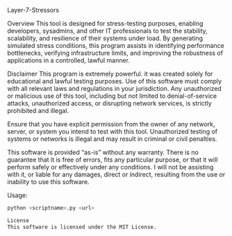 Layer-7-Stressors

Overview
This tool is designed for stress-testing purposes, enabling developers, sysadmins, and other IT professionals to test the stability, scalability, and resilience of their systems under load. By generating simulated stress conditions, this program assists in identifying performance bottlenecks, verifying infrastructure limits, and improving the robustness of applications in a controlled, lawful manner.

Disclaimer
This program is extremely powerful. it was created solely for educational and lawful testing purposes. Use of this software must comply with all relevant laws and regulations in your jurisdiction. Any unauthorized or malicious use of this tool, including but not limited to denial-of-service attacks, unauthorized access, or disrupting network services, is strictly prohibited and illegal.

Ensure that you have explicit permission from the owner of any network, server, or system you intend to test with this tool. Unauthorized testing of systems or networks is illegal and may result in criminal or civil penalties.

This software is provided “as-is” without any warranty. There is no guarantee that it is free of errors, fits any particular purpose, or that it will perform safely or effectively under any conditions. I will not be assisting with it, or liable for any damages, direct or indirect, resulting from the use or inability to use this software.

Usage:
```bash
python <scriptname>.py <url>

License
This software is licensed under the MIT License.
